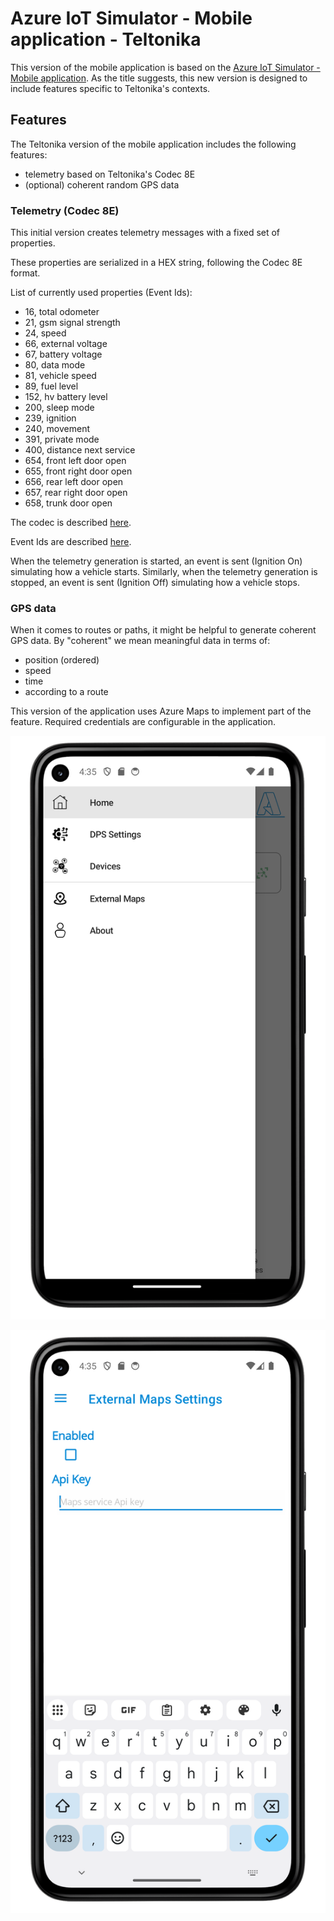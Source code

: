 # Azure IoT Simulator - Mobile application - Teltonika

This version of the mobile application is based on the [Azure IoT Simulator - Mobile application](iot/tools/mobile-app/iot-simulator-mobileapp.md).
As the title suggests, this new version is designed to include features specific to Teltonika's contexts.

## Features

The Teltonika version of the mobile application includes the following features:
 - telemetry based on Teltonika's Codec 8E
 - (optional) coherent random GPS data

### Telemetry (Codec 8E)

This initial version creates telemetry messages with a fixed set of properties.

These properties are serialized in a HEX string, following the Codec 8E format.

List of currently used properties (Event Ids):

 - 16, total odometer
 - 21, gsm signal strength
 - 24, speed
 - 66, external voltage
 - 67, battery voltage
 - 80, data mode
 - 81, vehicle speed
 - 89, fuel level
 - 152, hv battery level
 - 200, sleep mode
 - 239, ignition
 - 240, movement
 - 391, private mode
 - 400, distance next service
 - 654, front left door open
 - 655, front right door open
 - 656, rear left door open
 - 657, rear right door open
 - 658, trunk door open

The codec is described [here](https://wiki.teltonika-gps.com/view/Codec).

Event Ids are described [here](https://wiki.teltonika-gps.com/view/FMB120_Teltonika_Data_Sending_Parameters_ID).

When the telemetry generation is started, an event is sent (Ignition On) simulating how a vehicle starts.
Similarly, when the telemetry generation is stopped, an event is sent (Ignition Off) simulating how a vehicle stops.


### GPS data

When it comes to routes or paths, it might be helpful to generate coherent GPS data. By "coherent" we mean meaningful data in terms of:
 - position (ordered)
 - speed
 - time
 - according to a route

This version of the application uses Azure Maps to implement part of the feature.
Required credentials are configurable in the application.

![Teltonika About](media/with-frame/Teltonika_About_Settings_framed.png)


![Teltonika Settings](media/with-frame/Teltonika_Settings_framed.png)